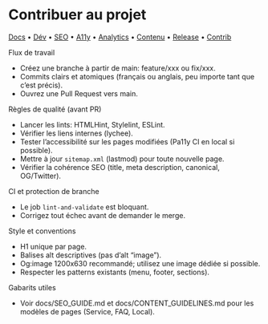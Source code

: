 # Contribuer au projet
[Docs](./README.md) • [Dév](./DEVELOPMENT.md) • [SEO](./SEO_GUIDE.md) • [A11y](./ACCESSIBILITY.md) • [Analytics](./ANALYTICS_GA4.md) • [Contenu](./CONTENT_GUIDELINES.md) • [Release](./RELEASE_CHECKLIST.md) • [Contrib](./CONTRIBUTING.md)

Flux de travail
- Créez une branche à partir de main: feature/xxx ou fix/xxx.
- Commits clairs et atomiques (français ou anglais, peu importe tant que c’est précis).
- Ouvrez une Pull Request vers main.

Règles de qualité (avant PR)
- Lancer les lints: HTMLHint, Stylelint, ESLint.
- Vérifier les liens internes (lychee).
- Tester l’accessibilité sur les pages modifiées (Pa11y CI en local si possible).
- Mettre à jour `sitemap.xml` (lastmod) pour toute nouvelle page.
- Vérifier la cohérence SEO (title, meta description, canonical, OG/Twitter).

CI et protection de branche
- Le job `lint-and-validate` est bloquant.
- Corrigez tout échec avant de demander le merge.

Style et conventions
- H1 unique par page.
- Balises alt descriptives (pas d’alt “image”).
- Og:image 1200x630 recommandé; utilisez une image dédiée si possible.
- Respecter les patterns existants (menu, footer, sections).

Gabarits utiles
- Voir docs/SEO_GUIDE.md et docs/CONTENT_GUIDELINES.md pour les modèles de pages (Service, FAQ, Local).